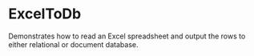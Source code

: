 # ExcelToDb
Demonstrates how to read an Excel spreadsheet and output the rows to either relational or document database.
